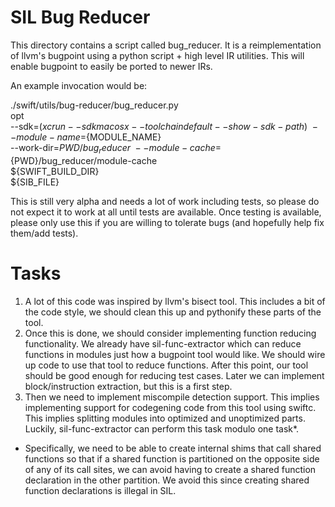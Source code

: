 
# SIL Bug Reducer

This directory contains a script called bug_reducer. It is a reimplementation of
llvm's bugpoint using a python script + high level IR utilities. This will
enable bugpoint to easily be ported to newer IRs.

An example invocation would be:

./swift/utils/bug-reducer/bug_reducer.py \
    opt \
    --sdk=$(xcrun --sdk macosx --toolchain default --show-sdk-path) \
    --module-name=${MODULE_NAME} \
    --work-dir=${PWD}/bug_reducer \
    --module-cache=${PWD}/bug_reducer/module-cache \
    ${SWIFT_BUILD_DIR} \
    ${SIB_FILE}

This is still very alpha and needs a lot of work including tests, so please do
not expect it to work at all until tests are available. Once testing is
available, please only use this if you are willing to tolerate bugs (and
hopefully help fix them/add tests).

# Tasks

1. A lot of this code was inspired by llvm's bisect tool. This includes a bit of
   the code style, we should clean this up and pythonify these parts of the
   tool.
2. Once this is done, we should consider implementing function reducing
   functionality. We already have sil-func-extractor which can reduce functions
   in modules just how a bugpoint tool would like. We should wire up code to use
   that tool to reduce functions. After this point, our tool should be good
   enough for reducing test cases. Later we can implement block/instruction
   extraction, but this is a first step.
3. Then we need to implement miscompile detection support. This implies
   implementing support for codegening code from this tool using swiftc. This
   implies splitting modules into optimized and unoptimized parts. Luckily,
   sil-func-extractor can perform this task modulo one task*.

* Specifically, we need to be able to create internal shims that call shared
  functions so that if a shared function is partitioned on the opposite side of
  any of its call sites, we can avoid having to create a shared function
  declaration in the other partition. We avoid this since creating shared
  function declarations is illegal in SIL.
